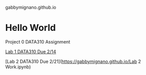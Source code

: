 gabbymignano.github.io
# Hello World

Project 0 DATA310 Assignment

[Lab 1 DATA310 Due 2/14](https://colab.research.google.com/drive/1d6yoBFNYRFXuYh2wwKEs7f48GsgbCXfq)

[Lab 2 DATA310 Due 2/21](https://gabbymignano.github.io/Lab 2 Work.ipynb)
